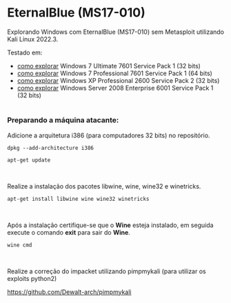 # EternalBlue (MS17-010)

Explorando Windows com EternalBlue (MS17-010) sem Metasploit utilizando Kali Linux 2022.3.

Testado em:

- [como explorar](win7xp.md#anchortext) Windows 7 Ultimate 7601 Service Pack 1 (32 bits)
- [como explorar](win7xp.md#anchortext) Windows 7 Professional 7601 Service Pack 1 (64 bits)
- [como explorar](win7xp.md#anchortext) Windows XP Professional 2600 Service Pack 2 (32 bits)
- [como explorar](win8.md#anchortext) Windows Server 2008 Enterprise 6001 Service Pack 1 (32 bits)

#

### Preparando a máquina atacante:
Adicione a arquitetura i386 (para computadores 32 bits) no repositório.
```
dpkg --add-architecture i386
```
```
apt-get update
```
<br>

Realize a instalação dos pacotes libwine, wine, wine32 e winetricks.
```
apt-get install libwine wine wine32 winetricks
```
<br>

Após a instalação certifique-se que o **Wine** esteja instalado, em seguida execute o comando **exit** para sair do **Wine**.
```
wine cmd
```
<br>

Realize a correção do impacket utilizando pimpmykali (para utilizar os exploits python2)
<br>

https://github.com/Dewalt-arch/pimpmykali
